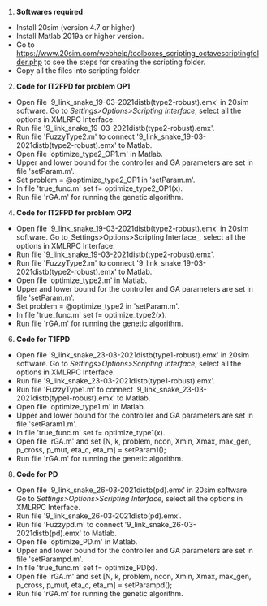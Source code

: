 
1. **Softwares required**
- Install 20sim (version 4.7 or higher)
- Install Matlab 2019a or higher version.
- Go to https://www.20sim.com/webhelp/toolboxes_scripting_octavescriptingfolder.php to see the steps for creating the scripting folder.
- Copy all the files into scripting folder.
2. **Code for IT2FPD for problem OP1**
- Open file '9_link_snake_19-03-2021distb(type2-robust).emx' in 20sim software. Go to _Settings>Options>Scripting Interface_, select all the options in XMLRPC Interface.
- Run file '9_link_snake_19-03-2021distb(type2-robust).emx'.
- Run file 'FuzzyType2.m' to connect '9_link_snake_19-03-2021distb(type2-robust).emx' to Matlab.
- Open file 'optimize_type2_OP1.m' in Matlab.
- Upper and lower bound for the controller and GA parameters are set in file 'setParam.m'.
- Set problem = @optimize_type2_OP1 in 'setParam.m'.
- In file 'true_func.m' set f= optimize_type2_OP1(x).
- Run file 'rGA.m' for running the genetic algorithm.
4.  **Code for IT2FPD for problem OP2**
- Open file '9_link_snake_19-03-2021distb(type2-robust).emx' in 20sim software. Go to_Settings>Options>Scripting Interface_, select all the options in XMLRPC Interface.
- Run file '9_link_snake_19-03-2021distb(type2-robust).emx'.
- Run file 'FuzzyType2.m' to connect '9_link_snake_19-03-2021distb(type2-robust).emx' to Matlab.
- Open file 'optimize_type2.m' in Matlab.
- Upper and lower bound for the controller and GA parameters are set in file 'setParam.m'.
- Set problem = @optimize_type2 in 'setParam.m'.
- In file 'true_func.m' set f= optimize_type2(x).
- Run file 'rGA.m' for running the genetic algorithm.
6. **Code for T1FPD**
- Open file '9_link_snake_23-03-2021distb(type1-robust).emx' in 20sim software. Go to _Settings>Options>Scripting Interface_, select all the options in XMLRPC Interface.
- Run file '9_link_snake_23-03-2021distb(type1-robust).emx'.
- Run file 'FuzzyType1.m' to connect '9_link_snake_23-03-2021distb(type1-robust).emx' to Matlab.
- Open file 'optimize_type1.m' in Matlab.
- Upper and lower bound for the controller and GA parameters are set in file 'setParam1.m'.
- In file 'true_func.m' set f= optimize_type1(x).
- Open file 'rGA.m' and set [N, k, problem, ncon, Xmin, Xmax, max_gen, p_cross, p_mut, eta_c, eta_m] = setParam1();
- Run file 'rGA.m' for running the genetic algorithm.
8. **Code for PD**
-  Open file '9_link_snake_26-03-2021distb(pd).emx' in 20sim software. Go to _Settings>Options>Scripting Interface_, select all the options in XMLRPC Interface.
- Run file '9_link_snake_26-03-2021distb(pd).emx'.
- Run file 'Fuzzypd.m' to connect '9_link_snake_26-03-2021distb(pd).emx' to Matlab.
- Open file 'optimize_PD.m' in Matlab.
- Upper and lower bound for the controller and GA parameters are set in file 'setParampd.m'.
- In file 'true_func.m' set f= optimize_PD(x).
- Open file 'rGA.m' and set [N, k, problem, ncon, Xmin, Xmax, max_gen, p_cross, p_mut, eta_c, eta_m] = setParampd();
- Run file 'rGA.m' for running the genetic algorithm.


